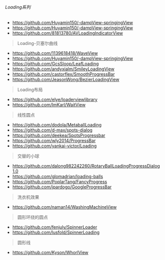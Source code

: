 ###### Loading系列
- https://github.com/Huyamin150/-dampView-springingView
- https://github.com/Huyamin150/-dampView-springingView
- https://github.com/81813780/AVLoadingIndicatorView

> Loading-贝塞尔曲线
- https://github.com/1139618418/WaveView
- https://github.com/Huyamin150/-dampView-springingView
- https://github.com/GcsSloop/LeafLoading
- https://github.com/andyxialm/SmileyLoadingView
- https://github.com/castorflex/SmoothProgressBar
- https://github.com/JeasonWong/BezierLoadingView

> Loading布局
- https://github.com/elye/loaderviewlibrary
- https://github.com/ImKarl/WaitView

> 线性圆点
- https://github.com/dodola/MetaballLoading
- https://github.com/d-max/spots-dialog
- https://github.com/deekea/SpotsProgressbar
- https://github.com/wly2014/ProgressBar
- https://github.com/yankai-victor/Loading

> 交替的小球 
- https://github.com/dalong982242260/RotaryBallLoadingProgressDialog1.0
- https://github.com/glomadrian/loading-balls
- https://github.com/PoplarTang/FancyProgress
- https://github.com/jpardogo/GoogleProgressBar

> 洗衣机效果
- https://github.com/naman14/WashingMachineView

> 圆形环绕的圆点
- https://github.com/fenjuly/SpinnerLoader
- https://github.com/lusfold/SpinnerLoading

> 圆形线
- https://github.com/Kyson/WhorlView